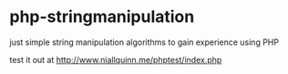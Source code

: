 php-stringmanipulation
======================

just simple string manipulation algorithms to gain experience using PHP

test it out at <a href="http://www.niallquinn.me/phptest/index.php">http://www.niallquinn.me/phptest/index.php</a>

